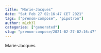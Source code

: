 ```yaml
---
title: "Marie-Jacques"
date: "Sat Feb 27 02:16:47 CET 2021"
tags: ["prenom-compose", "pipotron"]
author: m1ch3l
categories: ["generated"]
slug: "prenom-compose/2021-02-27-02:16:47"
---
```


Marie-Jacques
